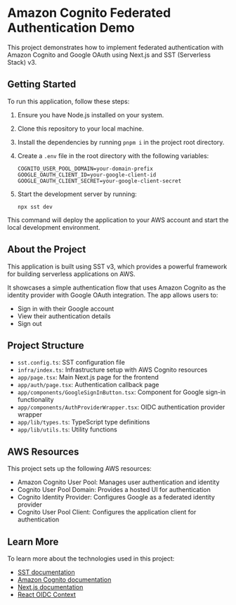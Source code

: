 # Amazon Cognito Federated Authentication Demo

This project demonstrates how to implement federated authentication with Amazon Cognito and Google OAuth using Next.js and SST (Serverless Stack) v3.

## Getting Started

To run this application, follow these steps:

1. Ensure you have Node.js installed on your system.
2. Clone this repository to your local machine.
3. Install the dependencies by running `pnpm i` in the project root directory.
4. Create a `.env` file in the root directory with the following variables:
   ```
   COGNITO_USER_POOL_DOMAIN=your-domain-prefix
   GOOGLE_OAUTH_CLIENT_ID=your-google-client-id
   GOOGLE_OAUTH_CLIENT_SECRET=your-google-client-secret
   ```
5. Start the development server by running:

   ```
   npx sst dev
   ```

This command will deploy the application to your AWS account and start the local development environment.

## About the Project

This application is built using SST v3, which provides a powerful framework for building serverless applications on AWS.

It showcases a simple authentication flow that uses Amazon Cognito as the identity provider with Google OAuth integration. The app allows users to:

- Sign in with their Google account
- View their authentication details
- Sign out

## Project Structure

- `sst.config.ts`: SST configuration file
- `infra/index.ts`: Infrastructure setup with AWS Cognito resources
- `app/page.tsx`: Main Next.js page for the frontend
- `app/auth/page.tsx`: Authentication callback page
- `app/components/GoogleSignInButton.tsx`: Component for Google sign-in functionality
- `app/components/AuthProviderWrapper.tsx`: OIDC authentication provider wrapper
- `app/lib/types.ts`: TypeScript type definitions
- `app/lib/utils.ts`: Utility functions

## AWS Resources

This project sets up the following AWS resources:

- Amazon Cognito User Pool: Manages user authentication and identity
- Cognito User Pool Domain: Provides a hosted UI for authentication
- Cognito Identity Provider: Configures Google as a federated identity provider
- Cognito User Pool Client: Configures the application client for authentication

## Learn More

To learn more about the technologies used in this project:

- [SST documentation](https://docs.sst.dev/)
- [Amazon Cognito documentation](https://docs.aws.amazon.com/cognito/)
- [Next.js documentation](https://nextjs.org/docs)
- [React OIDC Context](https://github.com/authts/react-oidc-context)
